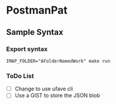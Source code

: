 # PostmanPat

## Sample Syntax

### Export syntax

```text
IMAP_FOLDER="AFolderNamedWork" make run
```

### ToDo List

- [ ] Change to use ufave cli
- [ ] Use a GIST to store the JSON blob
